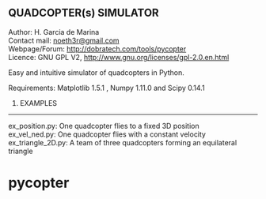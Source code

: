 QUADCOPTER(s) SIMULATOR
--------------------

Author: H. Garcia de Marina  
Contact mail: noeth3r@gmail.com  
Webpage/Forum: http://dobratech.com/tools/pycopter  
Licence: GNU GPL V2, http://www.gnu.org/licenses/gpl-2.0.en.html

Easy and intuitive simulator of quadcopters in Python.

Requirements: Matplotlib 1.5.1 , Numpy 1.11.0 and Scipy 0.14.1


1. EXAMPLES
-----------

ex_position.py: One quadcopter flies to a fixed 3D position  
ex_vel_ned.py: One quadcopter flies with a constant velocity  
ex_triangle_2D.py: A team of three quadcopters forming an equilateral triangle
# pycopter
